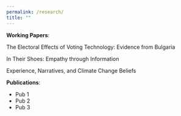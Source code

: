 ```yaml
---
permalink: /research/
title: ""
---
```


**Working Papers**:

The Electoral Effects of Voting Technology: Evidence from Bulgaria

In Their Shoes: Empathy through Information

Experience, Narratives, and Climate Change Beliefs 


**Publications**:
- Pub 1
- Pub 2
- Pub 3
